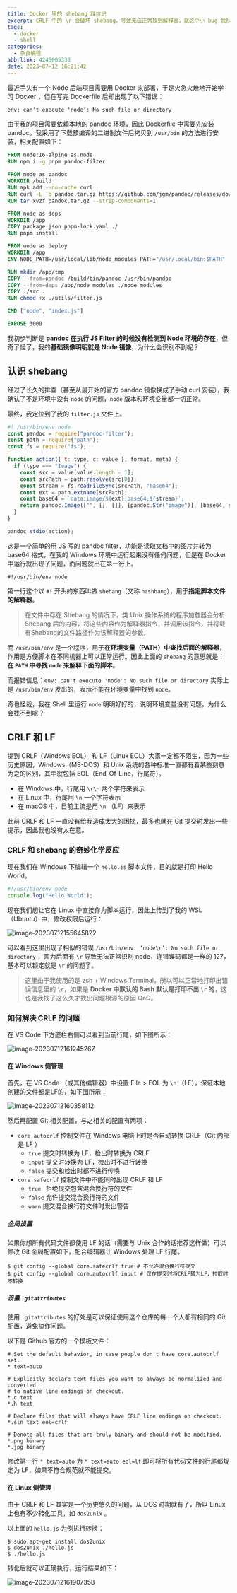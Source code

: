 ```yaml
---
title: Docker 里的 shebang 踩坑记
excerpt: CRLF 中的 \r 会破坏 shebang，导致无法正常找到解释器，就这个小 bug 我找了一天才修好。
tags:
  - docker
  - shell
categories:
  - 杂食编程
abbrlink: 4246005333
date: 2023-07-12 16:21:42
---
```



最近手头有一个 Node 后端项目需要用 Docker 来部署，于是火急火燎地开始学习 Docker ，但在写完 Dockerfile 后却出现了以下错误：

```
env: can't execute 'node': No such file or directory
```

由于我的项目需要依赖本地的 pandoc 环境，因此 Dockerfile 中需要先安装 pandoc。我采用了下载预编译的二进制文件后拷贝到 `/usr/bin` 的方法进行安装，相关配置如下：

```dockerfile
FROM node:16-alpine as node
RUN npm i -g pnpm pandoc-filter
    
FROM node as pandoc
WORKDIR /build
RUN apk add --no-cache curl
RUN curl -L -o pandoc.tar.gz https://github.com/jgm/pandoc/releases/download/3.1.5/pandoc-3.1.5-linux-amd64.tar.gz
RUN tar xvzf pandoc.tar.gz --strip-components=1

FROM node as deps
WORKDIR /app
COPY package.json pnpm-lock.yaml ./
RUN pnpm install

FROM node as deploy
WORKDIR /app
ENV NODE_PATH=/usr/local/lib/node_modules PATH="/usr/local/bin:$PATH"

RUN mkdir /app/tmp
COPY --from=pandoc /build/bin/pandoc /usr/bin/pandoc
COPY --from=deps /app/node_modules ./node_modules
COPY ./src .
RUN chmod +x ./utils/filter.js

CMD ["node", "index.js"]

EXPOSE 3000
```

我初步判断是 **pandoc 在执行 JS Filter 的时候没有检测到 Node 环境的存在**，但奇了怪了，我的**基础镜像明明就是 Node 镜像**，为什么会识别不到呢？

## 认识 shebang

经过了长久的排查（甚至从最开始的官方 pandoc 镜像换成了手动 curl 安装），我确认了不是环境中没有 `node` 的问题，`node` 版本和环境变量都一切正常。

最终，我定位到了我的 `filter.js` 文件上。

```javascript
#! /usr/bin/env node
const pandoc = require("pandoc-filter");
const path = require("path");
const fs = require("fs");

function action({ t: type, c: value }, format, meta) {
  if (type === "Image") {
    const src = value[value.length - 1];
    const srcPath = path.resolve(src[0]);
    const stream = fs.readFileSync(srcPath, "base64");
    const ext = path.extname(srcPath);
    const base64 = `data:image/${ext};base64,${stream}`;
    return pandoc.Image(["", [], []], [pandoc.Str("image")], [base64, src[1]]);
  }
}

pandoc.stdio(action);

```

这是一个简单的用 JS 写的 pandoc filter，功能是读取文档中的图片并转为 base64 格式，在我的 Windows 环境中运行起来没有任何问题，但是在 Docker 中运行就出现了问题，而问题就出在第一行上。

```shell
#!/usr/bin/env node
```

第一行这个以 `#!` 开头的东西叫做 `shebang`（又称 `hashbang`），用于**指定脚本文件的解释器**。

> 在文件中存在 Shebang 的情况下，类 Unix 操作系统的程序加载器会分析 Shebang 后的内容，将这些内容作为解释器指令，并调用该指令，并将载有Shebang的文件路径作为该解释器的参数。

而 `/usr/bin/env` 是一个程序，用于**在环境变量（PATH）中查找后面的解释器**，作用是方便脚本在不同机器上可以正常运行。因此上面的 `shebang` 的意思就是：**在 `PATH` 中寻找 `node` 来解释下面的脚本**。

而报错信息：`env: can't execute 'node': No such file or directory` 实际上是 `/usr/bin/env` 发出的，表示不能在环境变量中找到 `node`。

奇也怪哉，我在 Shell 里运行 `node` 明明好好的，说明环境变量没有问题，为什么会找不到呢？

## CRLF 和 LF

提到 CRLF（Windows EOL） 和 LF（Linux EOL）大家一定都不陌生，因为一些历史原因，Windows（MS-DOS）和 Unix 系统的各种标准一直都有着某些刻意为之的区别，其中就包括 EOL（End-Of-Line，行尾符）。

- 在 Windows 中，行尾用 `\r\n` 两个字符来表示
- 在 Linux 中，行尾用 `\n`  一个字符表示
- 在 macOS 中，目前主流是用 `\n` （LF）来表示

此前 CRLF 和 LF 一直没有给我造成太大的困扰，最多也就在 Git 提交时发出一些提示，因此我也没有太在意。

### CRLF 和 shebang 的奇妙化学反应

现在我们在 Windows 下编辑一个 `hello.js` 脚本文件，目的就是打印 Hello World。

```js
#!/usr/bin/env node
console.log("Hello World");
```

现在我们想让它在 Linux 中直接作为脚本运行，因此上传到了我的 WSL（Ubuntu）中，修改权限后运行：

![image-20230712155645822](https://picgo-1308055782.cos.ap-chengdu.myqcloud.com/picgo-core/2023/07/20230712155647.png)

可以看到这里出现了相似的错误 `/usr/bin/env: ‘node\r’: No such file or directory` ，因为后面有 `\r` 导致无法正常识别 node，连错误码都是一样的 127，基本可以锁定就是 `\r` 的问题了。

> 这里由于我使用的是 zsh + Windows Terminal，所以可以正常地打印出错误信息里的 `\r`，如果是 **Docker 中默认的 Bash 默认是打印不出 `\r` 的**，这也是我找了这么久才找出问题根源的原因 QaQ。

### 如何解决 CRLF 的问题

在 VS Code 下方底栏右侧可以看到当前行尾，如下图所示：

![image-20230712161245267](https://picgo-1308055782.cos.ap-chengdu.myqcloud.com/picgo-core/2023/07/20230712161246.png)

#### 在 Windows 侧管理

首先，在 VS Code （或其他编辑器）中设置 File > EOL 为 `\n` （LF），保证本地创建的文件都是LF的，如下图所示：

![image-20230712160358112](https://picgo-1308055782.cos.ap-chengdu.myqcloud.com/picgo-core/2023/07/20230712160359.png)

然后再配置 Git 相关配置，与之相关的配置有两项：

- `core.autocrlf` 控制文件在 Windows 电脑上时是否自动转换 CRLF（Git 内部是 LF ）
  - `true` 提交时转换为 LF，检出时转换为 CRLF
  - `input` 提交时转换为 LF，检出时不进行转换
  - `false` 提交和检出时都不进行传唤
- `core.safecrlf` 控制文件中不能同时出现 CRLF 和 LF
  - `true ` 拒绝提交包含混合换行符的文件
  - `false` 允许提交混合换行符的文件
  - `warn` 提交混合换行符文件时发出警告

##### 全局设置

如果你想所有代码文件都使用 LF 的话（需要与 Unix 合作的话推荐这样做）可以修改 Git 全局配置如下，配合编辑器让 Windows 处理 LF 行尾。

```shell
$ git config --global core.safecrlf true # 不允许混合换行符提交
$ git config --global core.autocrlf input # 仅在提交时将CRLF转为LF，拉取时不转换
```

##### 设置 `.gitattributes`

使用 `.gitattributes` 的好处是可以保证使用这个仓库的每一个人都有相同的 Git 配置，避免协作问题。

以下是 Github 官方的一个模板文件：

```
# Set the default behavior, in case people don't have core.autocrlf set.
* text=auto

# Explicitly declare text files you want to always be normalized and converted
# to native line endings on checkout.
*.c text
*.h text

# Declare files that will always have CRLF line endings on checkout.
*.sln text eol=crlf

# Denote all files that are truly binary and should not be modified.
*.png binary
*.jpg binary
```

修改第一行 `* text=auto` 为  `* text=auto eol=lf` 即可将所有代码文件的行尾都规定为 LF，如果不符合规范就不能提交。

#### 在 Linux 侧管理

由于 CRLF 和 LF 其实是一个历史悠久的问题，从 DOS 时期就有了，所以 Linux 上也有不少转化工具，如 `dos2unix` 。

以上面的 `hello.js` 为例执行转换：

```shell
$ sudo apt-get install dos2unix
$ dos2unix ./hello.js
$ ./hello.js
```

转化后就可以正确执行，运行结果如下：

![image-20230712161907358](https://picgo-1308055782.cos.ap-chengdu.myqcloud.com/picgo-core/2023/07/20230712161908.png)